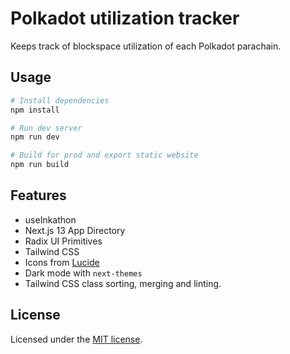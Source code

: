 # Polkadot utilization tracker

Keeps track of blockspace utilization of each Polkadot parachain.

## Usage

```bash
# Install dependencies
npm install

# Run dev server
npm run dev

# Build for prod and export static website
npm run build
```

## Features

- useInkathon
- Next.js 13 App Directory
- Radix UI Primitives
- Tailwind CSS
- Icons from [Lucide](https://lucide.dev)
- Dark mode with `next-themes`
- Tailwind CSS class sorting, merging and linting.

## License

Licensed under the [MIT license](https://github.com/shadcn/ui/blob/main/LICENSE.md).
